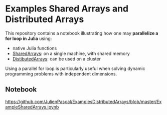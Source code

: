 # Examples Shared Arrays and Distributed Arrays

This repository contains a notebook illustrating how one may **parallelize
a for loop in Julia** using:

* native Julia functions
* [SharedArrays](https://docs.julialang.org/en/v1/stdlib/SharedArrays/): on a single machine, with shared memory
* [DistibutedArrays](https://github.com/JuliaParallel/DistributedArrays.jl): can be used on a cluster

Using a parallel for loop is particularly useful when solving dynamic programming
problems with independent dimensions.

## Notebook

https://github.com/JulienPascal/ExamplesDistributedArrays/blob/master/ExampleSharedArrays.ipynb
